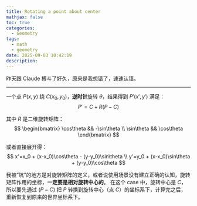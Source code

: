 ```yaml
---
title: Rotating a point about center
mathjax: false
toc: true
categories:
  - Geometry
tags:
  - math
  - geometry
date: 2025-09-03 10:42:19
description:
---
```


昨天跟 Claude 搏斗了好久，原来是我想错了，速速认错。

---

一个点 $P(x,y)$ 绕 $C(x_0,y_0)$，**逆时针**旋转 $\theta$，结果得到 $P'(x',y')$ 满足：
$$
P'=C+R(P-C)
$$

其中 $R$ 是二维旋转矩阵：
$$
\begin{bmatrix}
\cos\theta && -\sin\theta \\
\sin\theta && \cos\theta
\end{bmatrix}
$$

或者直接展开得：
$$
x'=x_0 + (x-x_0)\cos\theta - (y-y_0)\sin\theta \\
y'=y_0 + (x-x_0)\sin\theta + (y-y_0)\cos\theta
$$

我被“坑”的地方是对旋转矩阵的定义，或者说使用场景没有建立正确的认知，旋转矩阵作用的坐标，**一定要是相对旋转中心的**。
在这个 case 中，旋转中心是 $C$，所以要先通过 $(P-C)$ 把 $P$ 转换到旋转中心（点 $C$）的坐标系下，计算完之后，重新恢复到原来的世界坐标系下。
